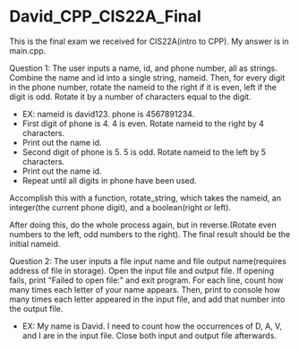 # David_CPP_CIS22A_Final

This is the final exam we received for CIS22A(intro to CPP). My answer is in main.cpp.

Question 1:
The user inputs a name, id, and phone number, all as strings.
Combine the name and id into a single string, nameid. 
Then, for every digit in the phone number, rotate the nameid to the right if it is even, left if the digit is odd. Rotate it by a number of characters equal to the digit.
- EX: nameid is david123. phone is 4567891234.
- First digit of phone is 4. 4 is even. Rotate nameid to the right by 4 characters.
- Print out the name id.
- Second digit of phone is 5. 5 is odd. Rotate nameid to the left by 5 characters.
- Print out the name id.
- Repeat until all digits in phone have been used.

Accomplish this with a function, rotate_string, which takes the nameid, an integer(the current phone digit), and a boolean(right or left).

After doing this, do the whole process again, but in reverse.(Rotate even numbers to the left, odd numbers to the right). The final result should be the initial nameid.


Question 2:
The user inputs a file input name and file output name(requires address of file in storage).
Open the input file and output file.
If opening fails, print "Failed to open file:" and exit program.
For each line, count how many times each letter of your name appears.
Then, print to console how many times each letter appeared in the input file, and add that number into the output file.
- EX: My name is David. I need to count how the occurrences of D, A, V, and I are in the input file. 
Close both input and output file afterwards.
